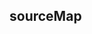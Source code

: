 <!--
 * @Author: jack.lu
 * @Date: 2022-10-28 11:51:23
 * @LastEditTime: 2022-10-28 11:51:29
 * @LastEditors: jack.lu
 * @Description: just do it
 * @FilePath: /demo/webpack/demo/sourceMap/readme.md
-->

## sourceMap
